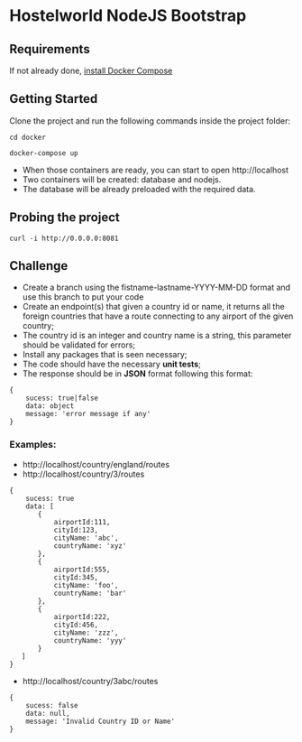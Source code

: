 # Hostelworld NodeJS Bootstrap

## Requirements
If not already done, [install Docker Compose](https://docs.docker.com/compose/install/)

## Getting Started
Clone the project and run the following commands inside the project folder: 
```
cd docker

docker-compose up
```

* When those containers are ready, you can start to open http://localhost
* Two containers will be created: database and nodejs.
* The database will be already preloaded with the required data.

## Probing the project
```
curl -i http://0.0.0.0:8081
```

## Challenge
* Create a branch using the fistname-lastname-YYYY-MM-DD format and use this branch to put your code
* Create an endpoint(s) that given a country id or name, it returns all the foreign countries that have a route connecting to any airport of the given country;
* The country id is an integer and country name is a string, this parameter should be validated for errors;
* Install any packages that is seen necessary;
* The code should have the necessary **unit tests**;
* The response should be in **JSON** format following this format:
```
{
    sucess: true|false
    data: object
    message: 'error message if any'
}
```

### Examples:
* http://localhost/country/england/routes
* http://localhost/country/3/routes
 ```
 {
     sucess: true
     data: [
        {
            airportId:111,
            cityId:123,
            cityName: 'abc',
            countryName: 'xyz'
        },
        {
            airportId:555,
            cityId:345,
            cityName: 'foo',
            countryName: 'bar'
        },
        {
            airportId:222,
            cityId:456,
            cityName: 'zzz',
            countryName: 'yyy'
        }
    ]
 }
 ```
* http://localhost/country/3abc/routes
 ```
 {
     sucess: false
     data: null,
     message: 'Invalid Country ID or Name'
 }
 ```
